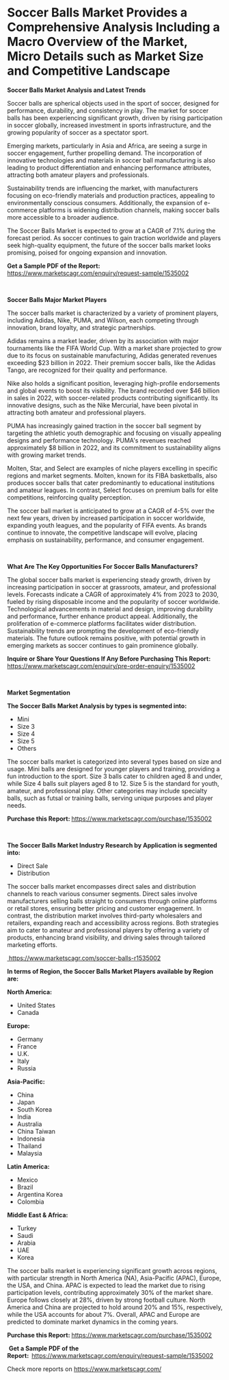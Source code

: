 <p><h1>Soccer Balls Market Provides a Comprehensive Analysis Including a Macro Overview of the Market, Micro Details such as Market Size and Competitive Landscape</h1></p><p><strong>Soccer Balls Market Analysis and Latest Trends</strong></p>
<p><p>Soccer balls are spherical objects used in the sport of soccer, designed for performance, durability, and consistency in play. The market for soccer balls has been experiencing significant growth, driven by rising participation in soccer globally, increased investment in sports infrastructure, and the growing popularity of soccer as a spectator sport. </p><p>Emerging markets, particularly in Asia and Africa, are seeing a surge in soccer engagement, further propelling demand. The incorporation of innovative technologies and materials in soccer ball manufacturing is also leading to product differentiation and enhancing performance attributes, attracting both amateur players and professionals. </p><p>Sustainability trends are influencing the market, with manufacturers focusing on eco-friendly materials and production practices, appealing to environmentally conscious consumers. Additionally, the expansion of e-commerce platforms is widening distribution channels, making soccer balls more accessible to a broader audience.</p><p>The Soccer Balls Market is expected to grow at a CAGR of 7.1% during the forecast period. As soccer continues to gain traction worldwide and players seek high-quality equipment, the future of the soccer balls market looks promising, poised for ongoing expansion and innovation.</p></p>
<p><strong>Get a Sample PDF of the Report:&nbsp;</strong> <a href="https://www.marketscagr.com/enquiry/request-sample/1535002?utm_campaign=1901&utm_medium=2&utm_source=Github&utm_content=ia&utm_term=06022025&utm_id=soccer-balls">https://www.marketscagr.com/enquiry/request-sample/1535002</a></p>
<p>&nbsp;</p>
<p><strong>Soccer Balls Major Market Players</strong></p>
<p><p>The soccer balls market is characterized by a variety of prominent players, including Adidas, Nike, PUMA, and Wilson, each competing through innovation, brand loyalty, and strategic partnerships.</p><p>Adidas remains a market leader, driven by its association with major tournaments like the FIFA World Cup. With a market share projected to grow due to its focus on sustainable manufacturing, Adidas generated revenues exceeding $23 billion in 2022. Their premium soccer balls, like the Adidas Tango, are recognized for their quality and performance.</p><p>Nike also holds a significant position, leveraging high-profile endorsements and global events to boost its visibility. The brand recorded over $46 billion in sales in 2022, with soccer-related products contributing significantly. Its innovative designs, such as the Nike Mercurial, have been pivotal in attracting both amateur and professional players.</p><p>PUMA has increasingly gained traction in the soccer ball segment by targeting the athletic youth demographic and focusing on visually appealing designs and performance technology. PUMA's revenues reached approximately $8 billion in 2022, and its commitment to sustainability aligns with growing market trends.</p><p>Molten, Star, and Select are examples of niche players excelling in specific regions and market segments. Molten, known for its FIBA basketballs, also produces soccer balls that cater predominantly to educational institutions and amateur leagues. In contrast, Select focuses on premium balls for elite competitions, reinforcing quality perception.</p><p>The soccer ball market is anticipated to grow at a CAGR of 4-5% over the next few years, driven by increased participation in soccer worldwide, expanding youth leagues, and the popularity of FIFA events. As brands continue to innovate, the competitive landscape will evolve, placing emphasis on sustainability, performance, and consumer engagement.</p></p>
<p>&nbsp;</p>
<p><strong>What Are The Key Opportunities For Soccer Balls Manufacturers?</strong></p>
<p><p>The global soccer balls market is experiencing steady growth, driven by increasing participation in soccer at grassroots, amateur, and professional levels. Forecasts indicate a CAGR of approximately 4% from 2023 to 2030, fueled by rising disposable income and the popularity of soccer worldwide. Technological advancements in material and design, improving durability and performance, further enhance product appeal. Additionally, the proliferation of e-commerce platforms facilitates wider distribution. Sustainability trends are prompting the development of eco-friendly materials. The future outlook remains positive, with potential growth in emerging markets as soccer continues to gain prominence globally.</p></p>
<p><strong>Inquire or Share Your Questions If Any Before Purchasing This Report:</strong> <a href="https://www.marketscagr.com/enquiry/pre-order-enquiry/1535002?utm_campaign=1901&utm_medium=2&utm_source=Github&utm_content=ia&utm_term=06022025&utm_id=soccer-balls">https://www.marketscagr.com/enquiry/pre-order-enquiry/1535002</a></p>
<p>&nbsp;</p>
<p><strong>Market Segmentation</strong></p>
<p><strong>The Soccer Balls Market Analysis by types is segmented into:</strong></p>
<p><ul><li>Mini</li><li>Size 3</li><li>Size 4</li><li>Size 5</li><li>Others</li></ul></p>
<p><p>The soccer balls market is categorized into several types based on size and usage. Mini balls are designed for younger players and training, providing a fun introduction to the sport. Size 3 balls cater to children aged 8 and under, while Size 4 balls suit players aged 8 to 12. Size 5 is the standard for youth, amateur, and professional play. Other categories may include specialty balls, such as futsal or training balls, serving unique purposes and player needs.</p></p>
<p><strong>Purchase this Report:&nbsp;</strong><a href="https://www.marketscagr.com/purchase/1535002?utm_campaign=1901&utm_medium=2&utm_source=Github&utm_content=ia&utm_term=06022025&utm_id=soccer-balls">https://www.marketscagr.com/purchase/1535002</a></p>
<p>&nbsp;</p>
<p><strong>The Soccer Balls Market Industry Research by Application is segmented into:</strong></p>
<p><ul><li>Direct Sale</li><li>Distribution</li></ul></p>
<p><p>The soccer balls market encompasses direct sales and distribution channels to reach various consumer segments. Direct sales involve manufacturers selling balls straight to consumers through online platforms or retail stores, ensuring better pricing and customer engagement. In contrast, the distribution market involves third-party wholesalers and retailers, expanding reach and accessibility across regions. Both strategies aim to cater to amateur and professional players by offering a variety of products, enhancing brand visibility, and driving sales through tailored marketing efforts.</p></p>
<p><a href="https://www.marketscagr.com/soccer-balls-r1535002?utm_campaign=1901&utm_medium=2&utm_source=Github&utm_content=ia&utm_term=06022025&utm_id=soccer-balls">&nbsp;https://www.marketscagr.com/soccer-balls-r1535002</a></p>
<p><strong>In terms of Region, the Soccer Balls Market Players available by Region are:</strong></p>
<p>
    <p> <strong> North America: </strong>
        <ul>
            <li>United States</li>
            <li>Canada</li>
        </ul>
        </p> 
    <p> <strong> Europe: </strong>
        <ul>
            <li>Germany</li>
            <li>France</li>
            <li>U.K.</li>
            <li>Italy</li>
            <li>Russia</li>
        </ul>
        </p> 
    <p> <strong> Asia-Pacific: </strong>
        <ul>
            <li>China</li>
            <li>Japan</li>
            <li>South Korea</li>
            <li>India</li>
            <li>Australia</li>
            <li>China Taiwan</li>
            <li>Indonesia</li>
            <li>Thailand</li>
            <li>Malaysia</li>
        </ul>
        </p> 
    <p> <strong> Latin America: </strong>
        <ul>
            <li>Mexico</li>
            <li>Brazil</li>
            <li>Argentina Korea</li>
            <li>Colombia</li>
        </ul>
        </p> 
    <p> <strong> Middle East & Africa: </strong>
        <ul>
            <li>Turkey</li>
            <li>Saudi</li>
            <li>Arabia</li>
            <li>UAE</li>
            <li>Korea</li>
        </ul>
    </p>
    </p>
<p><p>The soccer balls market is experiencing significant growth across regions, with particular strength in North America (NA), Asia-Pacific (APAC), Europe, the USA, and China. APAC is expected to lead the market due to rising participation levels, contributing approximately 30% of the market share. Europe follows closely at 28%, driven by strong football culture. North America and China are projected to hold around 20% and 15%, respectively, while the USA accounts for about 7%. Overall, APAC and Europe are predicted to dominate market dynamics in the coming years.</p></p>
<p><strong>Purchase this Report: </strong><a href="https://www.marketscagr.com/purchase/1535002?utm_campaign=1901&utm_medium=2&utm_source=Github&utm_content=ia&utm_term=06022025&utm_id=soccer-balls">https://www.marketscagr.com/purchase/1535002</a></p>
<p>&nbsp;<strong>Get a Sample PDF of the Report:&nbsp;&nbsp;</strong><a href="https://www.marketscagr.com/enquiry/request-sample/1535002?utm_campaign=1901&utm_medium=2&utm_source=Github&utm_content=ia&utm_term=06022025&utm_id=soccer-balls">https://www.marketscagr.com/enquiry/request-sample/1535002</a></p>
<p><strong></strong></p>
<p>Check more reports on <a href="https://www.marketscagr.com/?utm_campaign=1901&utm_medium=2&utm_source=Github&utm_content=ia&utm_term=06022025&utm_id=soccer-balls">https://www.marketscagr.com/</a></p>